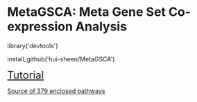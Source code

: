 # MetaGSCA: Meta Gene Set Co-expression Analysis

library('devtools')

install_github('hui-sheen/MetaGSCA')

<font size="5">[Tutorial](https://hui-sheen.github.io/MetaGSCA/)</font>

[Source of 379 enclosed pathways](inst/extdata/PathwaySource.txt)
